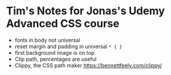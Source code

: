 # Tim's Notes for Jonas's Udemy  Advanced CSS course

- fonts in body not universal 
- reset margin and padding in universal `* { }`
- first background image is on top
- Clip path, percentages are useful
- Clippy, the CSS path maker https://bennettfeely.com/clippy/ 
